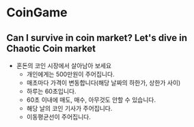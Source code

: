 # CoinGame
## Can I survive in coin market? Let's dive in Chaotic Coin market
* 혼돈의 코인 시장에서 살아남아 보세요 
  - 개인에게는 500만원이 주어집니다.
  - 매초마다 가격이 변동합니다(해당 날짜의 하한가, 상한가 사이)
  - 하루는 60초입니다.
  - 60초 이내에 매도, 매수, 아무것도 안할 수 있습니다.
  - 해당 날의 코인 기사가 주어집니다.
  - 이동평균선이 주어집니다.
